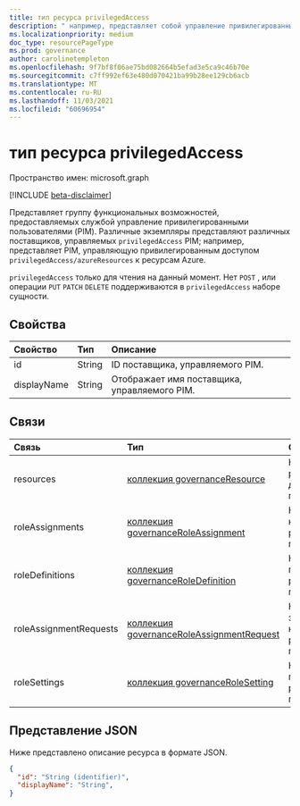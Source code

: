 ```yaml
---
title: тип ресурса privilegedAccess
description: " например, представляет собой управление привилегированным доступом PIM к ресурсам `privilegedAccess/azureResources` Azure."
ms.localizationpriority: medium
doc_type: resourcePageType
ms.prod: governance
author: carolinetempleton
ms.openlocfilehash: 9f7bf8f06ae75bd082664b5efad3e5ca9c46b70e
ms.sourcegitcommit: c7ff992ef63e480d070421ba99b28ee129cb6acb
ms.translationtype: MT
ms.contentlocale: ru-RU
ms.lasthandoff: 11/03/2021
ms.locfileid: "60696954"
---
```

# <a name="privilegedaccess-resource-type"></a>тип ресурса privilegedAccess

Пространство имен: microsoft.graph

[!INCLUDE [beta-disclaimer](../../includes/beta-disclaimer.md)]

Представляет группу функциональных возможностей, предоставляемых службой управление привилегированными пользователями (PIM). Различные экземпляры представляют различных поставщиков, управляемых `privilegedAccess` PIM; например, представляет PIM, управляющую привилегированным доступом `privilegedAccess/azureResources` к ресурсам Azure.


`privilegedAccess` только для чтения на данный момент. Нет `POST` , или операции `PUT` `PATCH` `DELETE` поддерживаются в `privilegedAccess` наборе сущности.

## <a name="properties"></a>Свойства
| Свойство  | Тип      |Описание|
|:----------|:----------|:----------|
|id         |String     |ID поставщика, управляемого PIM.|
|displayName|String     |Отображает имя поставщика, управляемого PIM.|


## <a name="relationships"></a>Связи
| Связь   | Тип                                         |Описание|
|:---------------|:---------------------------------------------|:----------|
|resources       |[коллекция governanceResource](../resources/governanceresource.md)            |Коллекция ресурсов для поставщика.|
|roleAssignments |[коллекция governanceRoleAssignment](../resources/governanceroleassignment.md)|Коллекция назначений ролей для поставщика.|
|roleDefinitions |[коллекция governanceRoleDefinition](../resources/governanceroledefinition.md)|Коллекция порочаций ролей для поставщика.|
|roleAssignmentRequests |[коллекция governanceRoleAssignmentRequest](../resources/governanceroleassignmentrequest.md)|Коллекция запросов на назначение ролей для поставщика.|
|roleSettings |[коллекция governanceRoleSetting](../resources/governancerolesetting.md)|Коллекция параметров ролей для поставщика.|


## <a name="json-representation"></a>Представление JSON

Ниже представлено описание ресурса в формате JSON.

<!-- {
  "blockType": "resource",
  "optionalProperties": [

  ],
  "keyProperty": "id",
  "baseType":"microsoft.graph.entity",
  "@odata.type": "microsoft.graph.privilegedAccess"
}-->

```json
{
  "id": "String (identifier)",
  "displayName": "String",
}
```


<!-- uuid: 8fcb5dbc-d5aa-4681-8e31-b001d5168d79
2015-10-25 14:57:30 UTC -->
<!--
{
  "type": "#page.annotation",
  "description": "privilegedAccess",
  "keywords": "",
  "section": "documentation",
  "tocPath": "",
  "suppressions": []
}
-->


